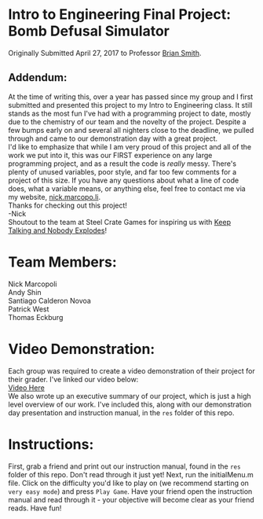 # Intro to Engineering Final Project: Bomb Defusal Simulator
Originally Submitted April 27, 2017 to Professor [Brian Smith](https://engineering.nd.edu/profiles/bsmith).

## Addendum:
At the time of writing this, over a year has passed since my group and I first submitted and presented this project to my Intro to Engineering class. It still stands as the most fun I've had with a programming project to date, mostly due to the chemistry of our team and the novelty of the project. Despite a few bumps early on and several all nighters close to the deadline, we pulled through and came to our demonstration day with a great project.  
I'd like to emphasize that while I am very proud of this project and all of the work we put into it, this was our FIRST experience on any large programming project, and as a result the code is *really* messy. There's plenty of unused variables, poor style, and far too few comments for a project of this size. If you have any questions about what a line of code does, what a variable means, or anything else, feel free to contact me via my website, [nick.marcopo.li](http://nick.marcopo.li).  
Thanks for checking out this project!  
-Nick  
Shoutout to the team at Steel Crate Games for inspiring us with [Keep Talking and Nobody Explodes](http://www.keeptalkinggame.com/)!

# Team Members:
Nick Marcopoli  
Andy Shin  
Santiago Calderon Novoa  
Patrick West  
Thomas Eckburg  

# Video Demonstration:
Each group was required to create a video demonstration of their project for their grader. I've linked our video below:  
[Video Here](https://drive.google.com/file/d/0Bw-yvApdS7mzdGxQdWlZNzFJY0E/view?usp=sharing)  
We also wrote up an executive summary of our project, which is just a high level overview of our work. I've included this, along with our demonstration day presentation and instruction manual, in the `res` folder of this repo.

# Instructions:
First, grab a friend and print out our instruction manual, found in the `res` folder of this repo. Don't read through it just yet! Next, run the initialMenu.m file. Click on the difficulty you'd like to play on (we recommend starting on `very easy mode`) and press `Play Game`. Have your friend open the instruction manual and read through it - your objective will become clear as your friend reads. Have fun!